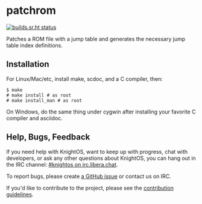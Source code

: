 # patchrom

[![builds.sr.ht status](https://builds.sr.ht/~pixelherodev/patchrom/commits/.build.yml.svg)](https://builds.sr.ht/~pixelherodev/patchrom/commits/.build.yml)

Patches a ROM file with a jump table and generates the necessary jump table
index definitions.

## Installation

For Linux/Mac/etc, install make, scdoc, and a C compiler,
then:

	$ make
	# make install # as root
	# make install_man # as root

On Windows, do the same thing under cygwin after installing
your favorite C compiler and asciidoc.

## Help, Bugs, Feedback

If you need help with KnightOS, want to keep up with progress, chat with
developers, or ask any other questions about KnightOS, you can hang out in the
IRC channel: [#knightos on irc.libera.chat](https://web.libera.chat).
 
To report bugs, please create [a GitHub issue](https://github.com/KnightOS/KnightOS/issues/new) or contact us on IRC.
 
If you'd like to contribute to the project, please see the [contribution guidelines](http://www.knightos.org/contributing).
